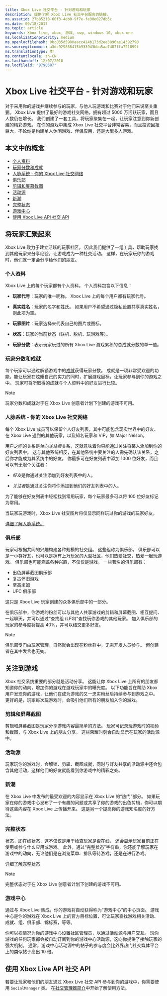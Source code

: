 ```yaml
---
title: Xbox Live 社交平台 - 针对游戏和玩家
description: 提供了解 Xbox Live 社交平台服务的链接。
ms.assetid: 27b85218-60f3-4eb0-9f7e-fe90e027db5c
ms.date: 09/18/2017
ms.topic: article
keywords: Xbox live, xbox, 游戏, uwp, windows 10, xbox one
ms.localizationpriority: medium
ms.openlocfilehash: 9bc835d5980aacc414b173d2ee3896ae14392790
ms.sourcegitcommit: a3dc929858415b933943bba5aa7487ffa721899f
ms.translationtype: MT
ms.contentlocale: zh-CN
ms.lasthandoff: 12/07/2018
ms.locfileid: "8790587"
---
```

# <a name="xbox-live-social-platform---for-games-and-gamers"></a>Xbox Live 社交平台 - 针对游戏和玩家

对于采用你的游戏并继续参与的玩家，与他人玩游戏和比赛对于他们来说至关重要。 Xbox Live 提供了最好的游戏社交网络，拥有超过 5000 万活跃玩家，而且人数仍在增长。 我们创建了一套工具，将玩家聚集在一起，让玩家注意到你新创建的精彩游戏。 在你的游戏中集成 Xbox Live 社交平台非常容易，而且投资回报巨大，不论你是构建单人休闲游戏、伴侣应用，还是大型多人游戏。

## <a name="concepts-in-this-article"></a>本文中的概念
- [个人资料](#profile)
- [玩家分数和成就](#gamerscore-and-achievements)
- [人脉系统 - 你的 Xbox Live 社交网络](#the-people-system---your-social-network-on-xbox-live)
- [俱乐部](#clubs)
- [剪辑和屏幕截图](#clips-and-screenshots)
- [活动源](#the-activity-feed)
- [新潮](#trending)
- [完整状态](#rich-presence)
- [游戏中心](#game-hubs)
- [使用 Xbox Live API 社交 API](#use-the-xbox-live-social-apis)

## <a name="bringing-gamers-together"></a>将玩家汇聚起来
Xbox Live 致力于建立活跃的玩家社区。 因此我们提供了一组工具，帮助玩家找到其他玩家来分享经验，让游戏成为一种社交活动。 这样，在玩家玩你的游戏时，他们就一定会分享给他们的朋友。 

### <a name="profile"></a>个人资料
Xbox Live 上的每个玩家都有个人资料。 个人资料包含以下信息：

-   **玩家代号**：玩家的唯一昵称。 Xbox Live 上的每个用户都有玩家代号。

-   **真实姓名**：玩家的名字和姓氏。 如果用户不希望通过隐私设置共享真实姓名，则此项为空。

-   **玩家图片**：玩家选择来代表自己的图片或图标。

-   **状态**：玩家的当前状态（联机、脱机、玩游戏等）。

-   **玩家分数**：表示玩家玩过的所有 Xbox Live 游戏累积的总成就分数的单一值。

### <a name="gamerscore-and-achievements"></a>玩家分数和成就
每个玩家可以通过解锁游戏中的[成就](../achievements-2017/achievements.md)获得玩家分数。
成就是一项非常受欢迎的功能，能让玩家在炫耀自己的实力的同时，扩展游戏目标，让玩家参与到你的游戏之中。 玩家可将所取得的成就与个人资料中的好友进行比较。

> [!NOTE]
> 玩家分数和成就对于在 Xbox Live 创意者计划下创建的游戏不可用。

### <a name="the-people-system---your-social-network-on-xbox-live"></a>人脉系统 - 你的 Xbox Live 社交网络
每个 Xbox Live 成员可以保留个人好友列表，其中可能包含现实世界中的好友、在 Xbox Live 遇到的其他玩家，以及知名玩家和 VIP，如 Major Nelson。 

用户之间的关系是单向*关注者*关系，这就意味着你只能通过关注将某人添加到你的好友列表中。 这与其他系统相反，在其他系统中要关注的人需先确认该关系，之后你才能成为其系统中的好友。 你最多可在好友列表中添加 1000 位好友，而且可以有无限个关注者：

-   *好友*是你通过关注添加到好友列表中的人。

-   *关注者*是通过关注你将你添加到他们的好友列表中的人。

为了能够在好友列表中轻松找到常用玩家，每个玩家最多可以将 100 位好友标记为常用。

当玩家玩游戏时，Xbox Live 社交图片将仅显示同样玩过你的游戏的玩家好友。

[详细了解人脉系统。](people-system/xbox-live-people-system.md) 

### <a name="clubs"></a>俱乐部
玩家可根据共同的兴趣构建各种规模的社交组。 这些组称为俱乐部。
俱乐部可以是一小群好友，也可以是拥有上万玩家的大型社区，他们热爱社交，热爱一起玩游戏。
俱乐部也可能涵盖各种兴趣，不仅仅是游戏。 一些著名的俱乐部有：

- 出色屏幕截图俱乐部
- 复古怀旧游戏
- 至高米姆
- UFC 俱乐部

这只是 Xbox Live 玩家创建的众多俱乐部中的一部分。

在俱乐部中，你游戏的粉丝可以与其他人共享游戏的剪辑和屏幕截图、相互提问、一起聊天，并可以通过“查找组 (LFG)”查找玩你游戏的其他玩家。 加入俱乐部的玩家的参与度将提高 40%，并可以结交更多好友。

> [!NOTE]
> 俱乐部专门由玩家管理，自然就会出现在粉丝群中，无需开发人员参与。 但创建者在其中发言也无妨。 

## <a name="getting-eyes-on-games"></a>关注到游戏
Xbox 社交系统重要的部分就是活动分享。 这能让你 Xbox Live 上所有的朋友都知道你的动向，增加你的游戏在游戏玩家中的曝光度。 以下功能旨在帮助 Xbox 用户发现你的游戏，让他们在成为游戏的又一忠实粉丝后持续参与到游戏之中。 更好的是，玩家每次玩游戏时，会吸引他们所有的朋友加入你的游戏。 

### <a name="clips-and-screenshots"></a>剪辑和屏幕截图
剪辑和屏幕截图是玩家分享游戏内容最简单的方法。 玩家可记录玩游戏时的视频和截图，与 Xbox Live 上的朋友分享。 这些荣耀时刻会自动显示在玩家的活动源中。

### <a name="the-activity-feed"></a>活动源
玩家玩你的游戏时，会解锁、剪辑、截图成就，同时与好友共享的活动源中还会包含其他活动，这样他们的好友就能看到你游戏中的精彩之处。

### <a name="trending"></a>新潮
在 Xbox Live 中发布的最受欢迎的内容显示在 Xbox Live 的“热门”部分。 如果玩家在你的游戏中心发布了一个有趣的问题或共享了你的游戏的出色剪辑，你可以期待这些内容在 Xbox Live 上传播开来。 这是另一个提高你的游戏知名度的好方法。

### <a name="rich-presence"></a>完整状态
状态，即在线状态，这不仅仅是用于检查玩家是否在线， 还会显示玩家目前正在使用或参与什么应用或游戏。 此外，通过“完整状态”字符串，你还能了解玩家在游戏中的动向，无论他们是在浏览菜单、排队等待游戏，还是在进行游戏。 

[详细了解完整状态](rich-presence-strings/rich-presence-strings-overview.md)

> [!NOTE]
> 完整状态对于在 Xbox Live 创意者计划下创建的游戏不可用。

### <a name="game-hubs"></a>游戏中心
通过与 Xbox Live 集成，你的游戏将自动获得称为“游戏中心”的中心页面。 游戏中心是你的游戏在 Xbox Live 上的官方目标位置，可让玩家查找游戏相关活动、成就、组、俱乐部、锦标赛，等等。

你可以视情况为你的游戏中心设置社区管理员，以通过活动源与用户交互。 玩你游戏的任何玩家都会被自动订阅到你的游戏中心活动源，这向你提供了接触玩家的强大机制。 通常，游戏中心活动源中的帖子的参与度会比外界热门社交媒体平台上的类似帖子高出 10 倍。

##  <a name="use-the-xbox-live-social-apis"></a>使用 Xbox Live API 社交 API
若要让玩家和他们的朋友通过 Xbox Live 社交 API 参与到你的游戏中，你需要使用 `SocialManager` 类。  在[社交管理器简介](intro-to-social-manager.md)中开始了解使用方法。